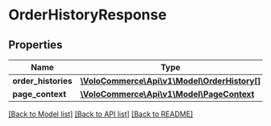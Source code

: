 # OrderHistoryResponse

## Properties
Name | Type | Description | Notes
------------ | ------------- | ------------- | -------------
**order_histories** | [**\VoloCommerce\Api\v1\Model\OrderHistory[]**](OrderHistory.md) |  | [optional] 
**page_context** | [**\VoloCommerce\Api\v1\Model\PageContext**](PageContext.md) |  | [optional] 

[[Back to Model list]](../README.md#documentation-for-models) [[Back to API list]](../README.md#documentation-for-api-endpoints) [[Back to README]](../README.md)


